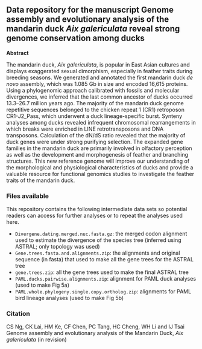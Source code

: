 ## Data repository for the manuscript Genome assembly and evolutionary analysis of the mandarin duck *Aix galericulata* reveal strong genome conservation among ducks

__Abstract__

The mandarin duck, *Aix galericulata*, is popular in East Asian cultures and displays exaggerated sexual dimorphism, especially in feather traits during breeding seasons. We generated and annotated the first mandarin duck *de novo* assembly, which was 1.085 Gb in size and encoded 16,615 proteins. Using a phylogenomic approach calibrated with fossils and molecular divergences, we inferred that the last common ancestor of ducks occurred 13.3–26.7 million years ago. The majority of the mandarin duck genome repetitive sequences belonged to the chicken repeat 1 (CR1) retroposon CR1-J2_Pass, which underwent a duck lineage-specific burst. Synteny analyses among ducks revealed infrequent chromosomal rearrangements in which breaks were enriched in LINE retrotransposons and DNA transposons. Calculation of the dN/dS ratio revealed that the majority of duck genes were under strong purifying selection. The expanded gene families in the mandarin duck are primarily involved in olfactory perception as well as the development and morphogenesis of feather and branching structures. This new reference genome will improve our understanding of the morphological and physiological characteristics of ducks and provide a valuable resource for functional genomics studies to investigate the feather traits of the mandarin duck.

### Files available

This repository contains the following intermediate data sets so potential readers can access for further analyses or to repeat the analyses used here.
- `Divergene.dating.merged.nuc.fasta.gz`: the merged codon alignment used to estimate the divergence of the species tree (inferred using ASTRAL; only topology was used)
- `Gene.trees.fasta.and.alignments.zip`: the alignments and original sequence (in fasta) that used to make all the gene trees for the ASTRAL tree
- `gene.trees.zip`: all the gene trees used to make the final ASTRAL tree
- `PAML.ducks.pairwise.alignments.zip`: alignment for PAML duck analyses (used to make Fig 5a)
- `PAML.whole.phylogeny.single.copy.ortholog.zip`: alignments for PAML bird lineage analyses (used to make Fig 5b)



### Citation
CS Ng, CK Lai, HM Ke, CF Chen, PC Tang, HC Cheng, WH Li and IJ Tsai Genome assembly and evolutionary analysis of the Mandarin Duck, *Aix galericulata* (in revision) 	

